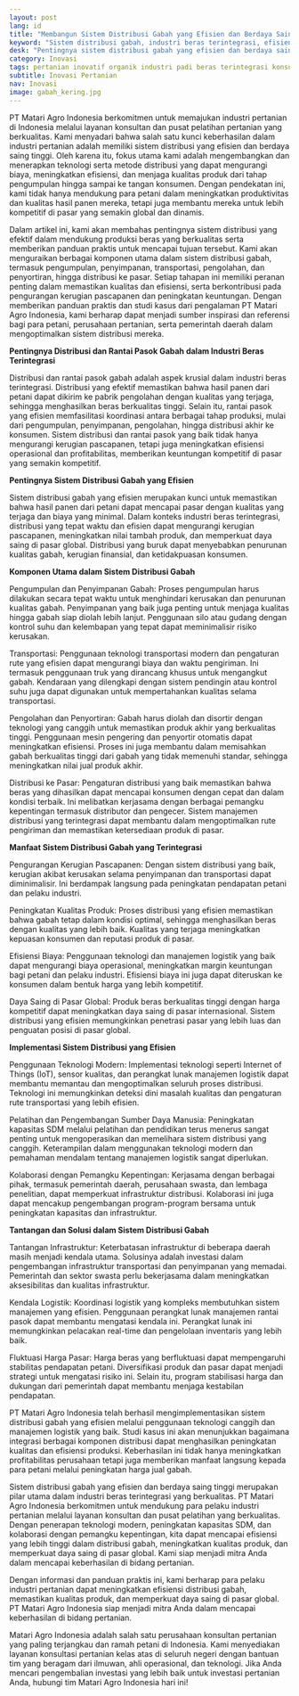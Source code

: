 ```yaml
---
layout: post
lang: id
title: "Membangun Sistem Distribusi Gabah yang Efisien dan Berdaya Saing Tinggi dalam Industri Beras Terintegrasi"
keyword: "Sistem distribusi gabah, industri beras terintegrasi, efisiensi produksi beras, distribusi beras berkualitas, PT Matari Agro Indonesia, konsultan pertanian, pelatihan pertanian, teknologi pertanian, manajemen logistik pertanian"
desk: "Pentingnya sistem distribusi gabah yang efisien dan berdaya saing tinggi dalam industri beras terintegrasi, mendukung produksi yang berkualitas dan optimalisasi proses distribusi.."
category: Inovasi
tags: pertanian inovatif organik industri padi beras terintegrasi konsultan ketahanan pangan
subtitle: Inovasi Pertanian
nav: Inovasi
image: gabah_kering.jpg
---
```


PT Matari Agro Indonesia berkomitmen untuk memajukan industri pertanian di Indonesia melalui layanan konsultan dan pusat pelatihan pertanian yang berkualitas. Kami menyadari bahwa salah satu kunci keberhasilan dalam industri pertanian adalah memiliki sistem distribusi yang efisien dan berdaya saing tinggi. Oleh karena itu, fokus utama kami adalah mengembangkan dan menerapkan teknologi serta metode distribusi yang dapat mengurangi biaya, meningkatkan efisiensi, dan menjaga kualitas produk dari tahap pengumpulan hingga sampai ke tangan konsumen. Dengan pendekatan ini, kami tidak hanya mendukung para petani dalam meningkatkan produktivitas dan kualitas hasil panen mereka, tetapi juga membantu mereka untuk lebih kompetitif di pasar yang semakin global dan dinamis.

Dalam artikel ini, kami akan membahas pentingnya sistem distribusi yang efektif dalam mendukung produksi beras yang berkualitas serta memberikan panduan praktis untuk mencapai tujuan tersebut. Kami akan menguraikan berbagai komponen utama dalam sistem distribusi gabah, termasuk pengumpulan, penyimpanan, transportasi, pengolahan, dan penyortiran, hingga distribusi ke pasar. Setiap tahapan ini memiliki peranan penting dalam memastikan kualitas dan efisiensi, serta berkontribusi pada pengurangan kerugian pascapanen dan peningkatan keuntungan. Dengan memberikan panduan praktis dan studi kasus dari pengalaman PT Matari Agro Indonesia, kami berharap dapat menjadi sumber inspirasi dan referensi bagi para petani, perusahaan pertanian, serta pemerintah daerah dalam mengoptimalkan sistem distribusi mereka.

**Pentingnya Distribusi dan Rantai Pasok Gabah dalam Industri Beras Terintegrasi**

Distribusi dan rantai pasok gabah adalah aspek krusial dalam industri beras terintegrasi. Distribusi yang efektif memastikan bahwa hasil panen dari petani dapat dikirim ke pabrik pengolahan dengan kualitas yang terjaga, sehingga menghasilkan beras berkualitas tinggi. Selain itu, rantai pasok yang efisien memfasilitasi koordinasi antara berbagai tahap produksi, mulai dari pengumpulan, penyimpanan, pengolahan, hingga distribusi akhir ke konsumen. Sistem distribusi dan rantai pasok yang baik tidak hanya mengurangi kerugian pascapanen, tetapi juga meningkatkan efisiensi operasional dan profitabilitas, memberikan keuntungan kompetitif di pasar yang semakin kompetitif.

**Pentingnya Sistem Distribusi Gabah yang Efisien**

Sistem distribusi gabah yang efisien merupakan kunci untuk memastikan bahwa hasil panen dari petani dapat mencapai pasar dengan kualitas yang terjaga dan biaya yang minimal. Dalam konteks industri beras terintegrasi, distribusi yang tepat waktu dan efisien dapat mengurangi kerugian pascapanen, meningkatkan nilai tambah produk, dan memperkuat daya saing di pasar global. Distribusi yang buruk dapat menyebabkan penurunan kualitas gabah, kerugian finansial, dan ketidakpuasan konsumen.

**Komponen Utama dalam Sistem Distribusi Gabah**

Pengumpulan dan Penyimpanan Gabah: Proses pengumpulan harus dilakukan secara tepat waktu untuk menghindari kerusakan dan penurunan kualitas gabah. Penyimpanan yang baik juga penting untuk menjaga kualitas hingga gabah siap diolah lebih lanjut. Penggunaan silo atau gudang dengan kontrol suhu dan kelembapan yang tepat dapat meminimalisir risiko kerusakan.

Transportasi: Penggunaan teknologi transportasi modern dan pengaturan rute yang efisien dapat mengurangi biaya dan waktu pengiriman. Ini termasuk penggunaan truk yang dirancang khusus untuk mengangkut gabah. Kendaraan yang dilengkapi dengan sistem pendingin atau kontrol suhu juga dapat digunakan untuk mempertahankan kualitas selama transportasi.

Pengolahan dan Penyortiran: Gabah harus diolah dan disortir dengan teknologi yang canggih untuk memastikan produk akhir yang berkualitas tinggi. Penggunaan mesin pengering dan penyortir otomatis dapat meningkatkan efisiensi. Proses ini juga membantu dalam memisahkan gabah berkualitas tinggi dari gabah yang tidak memenuhi standar, sehingga meningkatkan nilai jual produk akhir.

Distribusi ke Pasar: Pengaturan distribusi yang baik memastikan bahwa beras yang dihasilkan dapat mencapai konsumen dengan cepat dan dalam kondisi terbaik. Ini melibatkan kerjasama dengan berbagai pemangku kepentingan termasuk distributor dan pengecer. Sistem manajemen distribusi yang terintegrasi dapat membantu dalam mengoptimalkan rute pengiriman dan memastikan ketersediaan produk di pasar.

**Manfaat Sistem Distribusi Gabah yang Terintegrasi**

Pengurangan Kerugian Pascapanen: Dengan sistem distribusi yang baik, kerugian akibat kerusakan selama penyimpanan dan transportasi dapat diminimalisir. Ini berdampak langsung pada peningkatan pendapatan petani dan pelaku industri.

Peningkatan Kualitas Produk: Proses distribusi yang efisien memastikan bahwa gabah tetap dalam kondisi optimal, sehingga menghasilkan beras dengan kualitas yang lebih baik. Kualitas yang terjaga meningkatkan kepuasan konsumen dan reputasi produk di pasar.

Efisiensi Biaya: Penggunaan teknologi dan manajemen logistik yang baik dapat mengurangi biaya operasional, meningkatkan margin keuntungan bagi petani dan pelaku industri. Efisiensi biaya ini juga dapat diteruskan ke konsumen dalam bentuk harga yang lebih kompetitif.

Daya Saing di Pasar Global: Produk beras berkualitas tinggi dengan harga kompetitif dapat meningkatkan daya saing di pasar internasional. Sistem distribusi yang efisien memungkinkan penetrasi pasar yang lebih luas dan penguatan posisi di pasar global.

**Implementasi Sistem Distribusi yang Efisien**

Penggunaan Teknologi Modern: Implementasi teknologi seperti Internet of Things (IoT), sensor kualitas, dan perangkat lunak manajemen logistik dapat membantu memantau dan mengoptimalkan seluruh proses distribusi. Teknologi ini memungkinkan deteksi dini masalah kualitas dan pengaturan rute transportasi yang lebih efisien.

Pelatihan dan Pengembangan Sumber Daya Manusia: Peningkatan kapasitas SDM melalui pelatihan dan pendidikan terus menerus sangat penting untuk mengoperasikan dan memelihara sistem distribusi yang canggih. Keterampilan dalam menggunakan teknologi modern dan pemahaman mendalam tentang manajemen logistik sangat diperlukan.

Kolaborasi dengan Pemangku Kepentingan: Kerjasama dengan berbagai pihak, termasuk pemerintah daerah, perusahaan swasta, dan lembaga penelitian, dapat memperkuat infrastruktur distribusi. Kolaborasi ini juga dapat mencakup pengembangan program-program bersama untuk peningkatan kapasitas dan infrastruktur.

**Tantangan dan Solusi dalam Sistem Distribusi Gabah**

Tantangan Infrastruktur: Keterbatasan infrastruktur di beberapa daerah masih menjadi kendala utama. Solusinya adalah investasi dalam pengembangan infrastruktur transportasi dan penyimpanan yang memadai. Pemerintah dan sektor swasta perlu bekerjasama dalam meningkatkan aksesibilitas dan kualitas infrastruktur.

Kendala Logistik: Koordinasi logistik yang kompleks membutuhkan sistem manajemen yang efisien. Penggunaan perangkat lunak manajemen rantai pasok dapat membantu mengatasi kendala ini. Perangkat lunak ini memungkinkan pelacakan real-time dan pengelolaan inventaris yang lebih baik.

Fluktuasi Harga Pasar: Harga beras yang berfluktuasi dapat mempengaruhi stabilitas pendapatan petani. Diversifikasi produk dan pasar dapat menjadi strategi untuk mengatasi risiko ini. Selain itu, program stabilisasi harga dan dukungan dari pemerintah dapat membantu menjaga kestabilan pendapatan.

PT Matari Agro Indonesia telah berhasil mengimplementasikan sistem distribusi gabah yang efisien melalui penggunaan teknologi canggih dan manajemen logistik yang baik. Studi kasus ini akan menunjukkan bagaimana integrasi berbagai komponen distribusi dapat menghasilkan peningkatan kualitas dan efisiensi produksi. Keberhasilan ini tidak hanya meningkatkan profitabilitas perusahaan tetapi juga memberikan manfaat langsung kepada para petani melalui peningkatan harga jual gabah.

Sistem distribusi gabah yang efisien dan berdaya saing tinggi merupakan pilar utama dalam industri beras terintegrasi yang berkualitas. PT Matari Agro Indonesia berkomitmen untuk mendukung para pelaku industri pertanian melalui layanan konsultan dan pusat pelatihan yang berkualitas. Dengan penerapan teknologi modern, peningkatan kapasitas SDM, dan kolaborasi dengan pemangku kepentingan, kita dapat mencapai efisiensi yang lebih tinggi dalam distribusi gabah, meningkatkan kualitas produk, dan memperkuat daya saing di pasar global. Kami siap menjadi mitra Anda dalam mencapai keberhasilan di bidang pertanian.

Dengan informasi dan panduan praktis ini, kami berharap para pelaku industri pertanian dapat meningkatkan efisiensi distribusi gabah, memastikan kualitas produk, dan memperkuat daya saing di pasar global. PT Matari Agro Indonesia siap menjadi mitra Anda dalam mencapai keberhasilan di bidang pertanian.

Matari Agro Indonesia adalah salah satu perusahaan konsultan pertanian yang paling terjangkau dan ramah petani di Indonesia. Kami menyediakan layanan konsultasi pertanian kelas atas di seluruh negeri dengan bantuan tim yang beragam dari ilmuwan, ahli operasional, dan teknologi. Jika Anda mencari pengembalian investasi yang lebih baik untuk investasi pertanian Anda, hubungi tim Matari Agro Indonesia hari ini!

